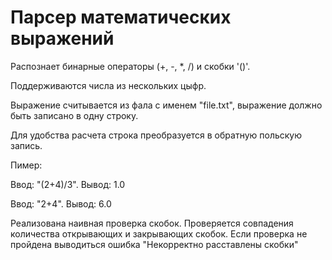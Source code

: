 # Парсер математических выражений

Распознает бинарные операторы (+, -, *, /) и скобки '()'.

Поддерживаются числа из нескольких цыфр. 

Выражение считывается из фала с именем "file.txt", выражение должно быть записано в одну строку.

Для удобства расчета строка преобразуется в обратную польскую запись.

Пимер:

Ввод: "(2+4)/3". Вывод: 1.0

Ввод: "2+4". Вывод: 6.0

Реализована наивная проверка скобок. 
Проверяется совпадения количества открывающих и закрывающих скобок. 
Если проверка не пройдена выводиться ошибка "Некорректно расставлены скобки"
